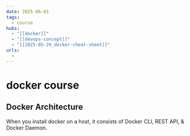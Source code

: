 ```yaml
---
date: 2025-06-01
tags:
  - course
hubs:
  - "[[docker]]"
  - "[[devops-concept]]"
  - "[[2025-05-29_docker-cheat-sheet]]"
urls:
  -
---
```


# docker course

## Docker Architecture

When you install docker on a host, it consists of Docker CLI, REST API, & Docker
Daemon.
